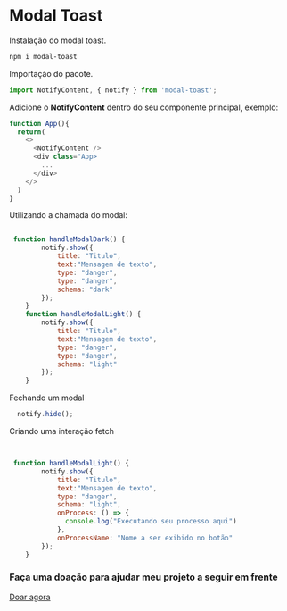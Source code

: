# Modal Toast

Instalação do modal toast.

```bash
npm i modal-toast
```


Importação do pacote.

```js
import NotifyContent, { notify } from 'modal-toast';

```


Adicione o **NotifyContent** dentro do seu componente principal, exemplo:

```js
function App(){
  return(
    <>
      <NotifyContent />
      <div class="App>
        ...
      </div>
    </>
  )
}
```

Utilizando a chamada do modal:

```js

 function handleModalDark() {
        notify.show({
            title: "Titulo",
            text:"Mensagem de texto",
            type: "danger",
            type: "danger",
            schema: "dark"
        });
    }
    function handleModalLight() {
        notify.show({
            title: "Titulo",
            text:"Mensagem de texto",
            type: "danger",
            type: "danger",
            schema: "light"
        });
    }
```

Fechando um modal

```js
  notify.hide();
```

Criando uma interação fetch

```js


 function handleModalLight() {
        notify.show({
            title: "Titulo",
            text:"Mensagem de texto",
            type: "danger",
            schema: "light",
            onProcess: () => {
              console.log("Executando seu processo aqui")
            },
            onProcessName: "Nome a ser exibido no botão"
        });
    }

```


### Faça uma doação para ajudar meu projeto a seguir em frente
[Doar agora](https://www.paypal.com/donate/?hosted_button_id=MTKLARS6AASYN)
